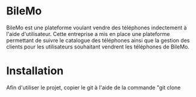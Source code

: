 # BileMo

BileMo est une plateforme voulant vendre des téléphones indectement à l'aide d'utilisateur. Cette entreprise a mis en place une plateforme permettant de suivre le catalogue des téléphones ainsi que la gestion des clients pour les utilisateurs souhaitant vendrent les téléphones de BileMo.

# Installation 

Afin d'utiliser le projet, copier le git à l'aide de la commande "git clone 
